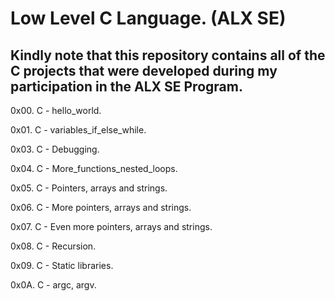 # Low Level C Language. (ALX SE)

## Kindly note that this repository contains all of the C projects that were developed during my participation in the ALX SE Program.

0x00. C - hello_world.

0x01. C - variables_if_else_while.

0x03. C - Debugging.

0x04. C - More_functions_nested_loops.

0x05. C - Pointers, arrays and strings.

0x06. C - More pointers, arrays and strings.

0x07. C - Even more pointers, arrays and strings.

0x08. C - Recursion.

0x09. C - Static libraries.

0x0A. C - argc, argv.
